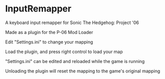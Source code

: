 # InputRemapper
A keyboard input remapper for Sonic The Hedgehog: Project '06

Made as a plugin for the P-06 Mod Loader

Edit "Settings.ini" to change your mapping

Load the plugin, and press right control to load your map

"Settings.ini" can be edited and reloaded while the game is running

Unloading the plugin will reset the mapping to the game's original mapping
